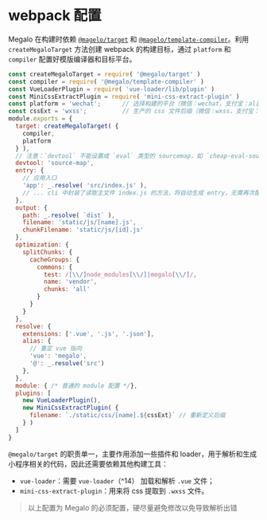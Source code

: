 #  webpack 配置

Megalo 在构建时依赖 [`@magelo/target`](https://github.com/kaola-fed/megalo-aot) 和 [`@magelo/template-compiler`](https://github.com/kaola-fed/megalo)。利用 `createMegaloTarget` 方法创建 webpack 的构建目标，通过 `platform` 和 `compiler` 配置好模版编译器和目标平台。

```javascript
const createMegaloTarget = require( '@megalo/target' )
const compiler = require( '@megalo/template-compiler' )
const VueLoaderPlugin = require( 'vue-loader/lib/plugin' )
const MiniCssExtractPlugin = require( 'mini-css-extract-plugin' )
const platform = 'wechat';      // 选择构建的平台（微信：wechat，支付宝：alipay）
const cssExt = 'wxss';          // 生产的 css 文件后缀（微信：wxss，支付宝：acss）
module.exports = {
  target: createMegaloTarget( {
    compiler,
    platform
  } ),
  // 注意：`devtool` 不能设置成 `eval` 类型的 sourcemap，如 `cheap-eval-source-map`，因为小程序中不允许执行 `eval`。
  devtool: 'source-map',
  entry: {
    // 应用入口
    'app': _.resolve( 'src/index.js' ),
    // ... cli 中封装了读取主文件 index.js 的方法，将自动生成 entry，无需再次配置
  },
  output: {
    path: _.resolve( `dist` ),
    filename: 'static/js/[name].js',
    chunkFilename: 'static/js/[id].js'
  },
  optimization: {
    splitChunks: {
      cacheGroups: {
        commons: {
          test: /[\\/]node_modules[\\/]|megalo[\\/]/,
          name: 'vendor',
          chunks: 'all'
        }
      }
    }
  },
  resolve: {
    extensions: ['.vue', '.js', '.json'],
    alias: {
      // 重定 vue 指向
      'vue': 'megalo', 
      '@': _.resolve('src')
    },
  },
  module: { /* 普通的 module 配置 */},
  plugins: [
    new VueLoaderPlugin(),
    new MiniCssExtractPlugin( {
      filename: `./static/css/[name].${cssExt}` // 重新定义后缀
    } )
  ]
}
```

`@megalo/target` 的职责单一，主要作用添加一些插件和 loader，用于解析和生成小程序相关的代码，因此还需要依赖其他构建工具：

- `vue-loader`：需要 `vue-loader`（^14） 加载和解析 `.vue` 文件；
- `mini-css-extract-plugin`：用来将 css 提取到 `.wxss` 文件。

> 以上配置为 Megalo 的必须配置，硬尽量避免修改以免导致解析出错
